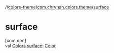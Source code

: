 //[colors-theme](../../index.md)/[com.chrynan.colors.theme](index.md)/[surface](surface.md)

# surface

[common]\
val [Colors](-colors/index.md).[surface](surface.md): [Color](../../../colors-core/colors-core/com.chrynan.colors/-color/index.md)
